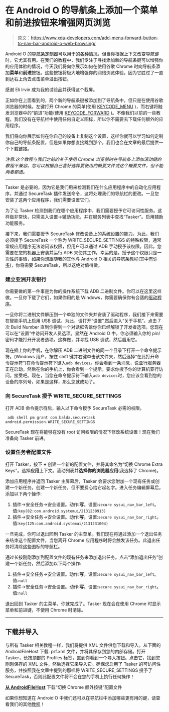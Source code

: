 # 在 Android O 的导航条上添加一个菜单和前进按钮来增强网页浏览

> 原文：<https://www.xda-developers.com/add-menu-forward-button-to-nav-bar-android-o-web-browsing/>

Android O 的[导航条定制器](https://www.xda-developers.com/android-o-preview-brings-nav-bar-customization-under-system-ui-tuner/)可以用于[的各种情况](https://www.xda-developers.com/tag/android-o/)，但当你根据上下文改变导航键时，它尤其有用。在我们的教程中，我们专注于寻找添加新的导航条键可以增强你的应用体验的情况，今天我们将向你展示如何在使用谷歌 Chrome 时向导航条添加**菜单**和**前进**按钮。这些按钮将极大地增强你的网络浏览体验，因为它胜过了一直到达右上角去点击菜单溢出按钮。

感谢 Eli Irvin 成为我的试验品并获得这个截屏。

正如你在上面看到的，两个新的导航条键被添加到了导航条中，但只是在使用谷歌浏览器的时候。左键打开 Chrome 的菜单(使用 [KEYCODE_MENU](https://developer.android.com/reference/android/view/KeyEvent.html#KEYCODE_MENU) )，而右键将触发浏览器中的“前进”功能(使用 [KEYCODE_FORWARD](https://developer.android.com/reference/android/view/KeyEvent.html#KEYCODE_FORWARD) )。不像我们以前的一些教程，我们没有在导航栏中使用任何自定义图标，所以你不需要去下载任何额外的应用程序。

我们将向你展示如何在你自己的设备上复制这个设置，这样你就可以学习如何定制你自己的导航条配置，但是如果你想直接跳到那个，我们也会在文章的最后提供一个下载链接。

*注意:这个教程与我们之前的关于使用 Chrome 浏览器时在导航条上添加滚动键的教程不兼容。您可以根据自己喜好选择要使用的概要文件或这个概要文件，但不能两者都选。*

* * *

Tasker 是必要的，因为它是我们用来检测我们在什么应用程序中的自动化应用程序，并通过 SecureTask 插件发送命令，这将处理我们的导航栏的更改。一旦您安装了这两个应用程序，我们需要设置它们。

为了让 Tasker 检测到我们在哪个应用程序中，我们需要授予它可访问性服务。这样做非常快，只需进入设置->辅助功能，并在服务列表中查找“Tasker”。启用辅助功能服务。

接下来，我们需要授予 SecureTask 修改设备上的系统设置的能力。为此，我们必须授予 SecureTask 一个称为 WRITE_SECURE_SETTINGS 的特殊权限，通常常规应用程序无法访问该权限，但用户可以通过 ADB 手动授予该权限。因此，您需要在您的机器上安装并运行 ADB 来使其工作。幸运的是，授予这个权限只是一次性的事情，如果你想跟随我的其他与 Android O 相关的导航条教程(其中[有许多](https://www.xda-developers.com/category/tutorials/))，你将需要 SecureTask，所以这绝对值得做。

### 建立亚洲开发银行

你需要做的第一件事是为你的操作系统下载 ADB 二进制文件。你可以在这里这样做。一旦你下载了它们，如果你用的是 Windows，你需要确保你有合适的[驱动程序](https://developer.android.com/studio/run/win-usb.html)。

一旦你将二进制文件解压到一个单独的文件夹并安装了驱动程序，我们接下来需要在智能手机上启用 USB 调试。为此，请打开“设置”,然后进入“关于手机”。点击 7 次 Build Number 直到你得到一个对话框告诉你你已经解锁了开发者选项。您现在可以在“设置”中访问开发人员选项。显然在 Android O 中，你必须输入你的 pin/密码才能打开开发者选项。这样做，并寻找 USB 调试，然后启用它。

现在插上你的手机，在你解压 ADB 二进制文件的同一个目录下打开一个命令提示符。(Windows 用户，按住 shift 键并右键单击该文件夹，然后选择“在此打开命令提示符”)在命令提示符下键入`adb devices`。你会看到一条消息，说亚行服务器正在启动，然后在你的手机上，你会看到一个提示，要求你授予你的计算机亚行访问。接受吧。现在，当您在命令提示符下输入`adb devices`时，您应该会看到您的设备的序列号，如果是这样，那么您就成功了。

### 向 SecureTask 授予 WRITE_SECURE_SETTINGS

打开 ADB 命令提示符后，输入以下命令授予 SecureTask 必需的权限。

```
 adb shell pm grant com.balda.securetask android.permission.WRITE_SECURE_SETTINGS 
```

SecureTask 现在将能够在没有 root 访问权限的情况下修改系统设置！现在我们准备向 Tasker 前进。

### 设置任务者配置文件

打开 Tasker，按下 **+** 创建一个新的配置文件，并将其命名为“切换 Chrome Extra Keys”。选择**应用**上下文。滚动列表并**选择你的浏览器应用**(我选择了 Chrome)。

添加应用程序并返回 Tasker 主屏幕后，Tasker 会要求您附加一个现有任务或创建一个新任务。创建一个新任务，但不要费心给它起名字。进入任务编辑屏幕后，添加以下两个操作:

1.  插件->安全任务->安全设置。动作:**写**。设置:`secure sysui_nav_bar_left`。值:`key(82:com.android.systemui/2131230913)`
2.  插件->安全任务->安全设置。动作:**写**。设置:`secure sysui_nav_bar_right`。值:`key(125:com.android.systemui/2131231004)`

一旦完成，你可以退出回到 Tasker 的主菜单。我们现在将通过添加一个退出任务来结束这个配置文件，当您离开 Chrome 应用程序时将会触发该任务。此退出任务将清除这些图标的导航栏。

通过长按刚刚添加到配置文件的现有任务来添加退出任务。点击“添加退出任务”创建一个新任务，然后添加以下两个操作:

1.  插件->安全任务->安全设置。动作:**写**。设置:`secure sysui_nav_bar_left`。值:`null`
2.  插件->安全任务->安全设置。动作:**写**。设置:`secure sysui_nav_bar_right`。值:`null`

退出回到 Tasker 的主菜单，你就完成了。Tasker 现在会在使用 Chrome 时显示菜单和前进键，不使用 Chrome 时清除。

* * *

## 下载并导入

与所有 Tasker 相关教程一样，我们将提供 XML 文件供您下载和导入。从下面的 AndroidFileHost 下载. prf.xml 文件，并将其保存到您的内部存储。打开 Tasker，长按顶部的 Profiles 标签，直到你看到一个导入按钮。点击它，找到您刚刚保存的 XML 文件，然后选择它来导入它。确保您启用了 Tasker 的可访问性服务，并按照我在文章中提到的那样将 WRITE_SECURE_SETTINGS 授予了 SecureTask，否则此配置文件将不会在您的手机上执行任何操作！

[**从 AndroidFileHost**](https://www.androidfilehost.com/?fid=817550096634758768) 下载“切换 Chrome 额外按键”配置文件

如果你想知道在 Android O 中我们还可以在导航栏中添加哪些更有用的键，请查看我们的其他[教程](https://www.xda-developers.com/category/tutorials/)！